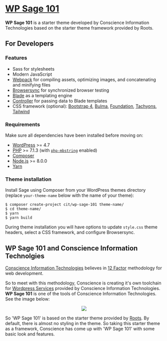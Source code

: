 # [WP Sage 101](https://conscienceit2018.wixsite.com/website-1/copy-of-moodle)

**WP Sage 101** is a starter theme developed by Conscience Information Technologies based on the starter theme framework provided by Roots. 


## For Developers

### Features

* Sass for stylesheets
* Modern JavaScript
* [Webpack](https://webpack.github.io/) for compiling assets, optimizing images, and concatenating and minifying files
* [Browsersync](http://www.browsersync.io/) for synchronized browser testing
* [Blade](https://laravel.com/docs/5.6/blade) as a templating engine
* [Controller](https://github.com/soberwp/controller) for passing data to Blade templates
* CSS framework (optional): [Bootstrap 4](https://getbootstrap.com/), [Bulma](https://bulma.io/), [Foundation](https://foundation.zurb.com/), [Tachyons](http://tachyons.io/), [Tailwind](https://tailwindcss.com/)

### Requirements

Make sure all dependencies have been installed before moving on:

* [WordPress](https://wordpress.org/) >= 4.7
* [PHP](https://secure.php.net/manual/en/install.php) >= 7.1.3 (with [`php-mbstring`](https://secure.php.net/manual/en/book.mbstring.php) enabled)
* [Composer](https://getcomposer.org/download/)
* [Node.js](http://nodejs.org/) >= 8.0.0
* [Yarn](https://yarnpkg.com/en/docs/install)

### Theme installation

Install Sage using Composer from your WordPress themes directory (replace `your-theme-name` below with the name of your theme):

```shell
$ composer create-project cit/wp-sage-101 theme-name/
$ cd theme-name/
$ yarn
$ yarn build
```

During theme installation you will have options to update `style.css` theme headers, select a CSS framework, and configure Browsersync.

## WP Sage 101 and Conscience Information Technolgies
[Conscience Information Technologies](https://conscienceit.com) believes in [12 Factor](https://12factor.net/) methodology for web development. 

So to meet with this methodology, Conscience is creating it's own toolchain for [Wordpress Services](https://conscienceit2018.wixsite.com/website-1/copy-of-moodle) provided by Conscience Information Technologies. **WP Sage 101** is one of the tools of Conscience Information Technologies. See the image below: 
<p align="center">
<img src="https://github.com/ketancit/gallery/blob/master/img_01.jpg"/>
</p>
 
So 'WP Sage 101' is based on the starter theme provided by [Roots](https://roots.io/sage/). By default, there is almost no styling in the theme. So taking this starter theme as a framework, Conscience has come up with 'WP Sage 101' with some basic look and features.    
